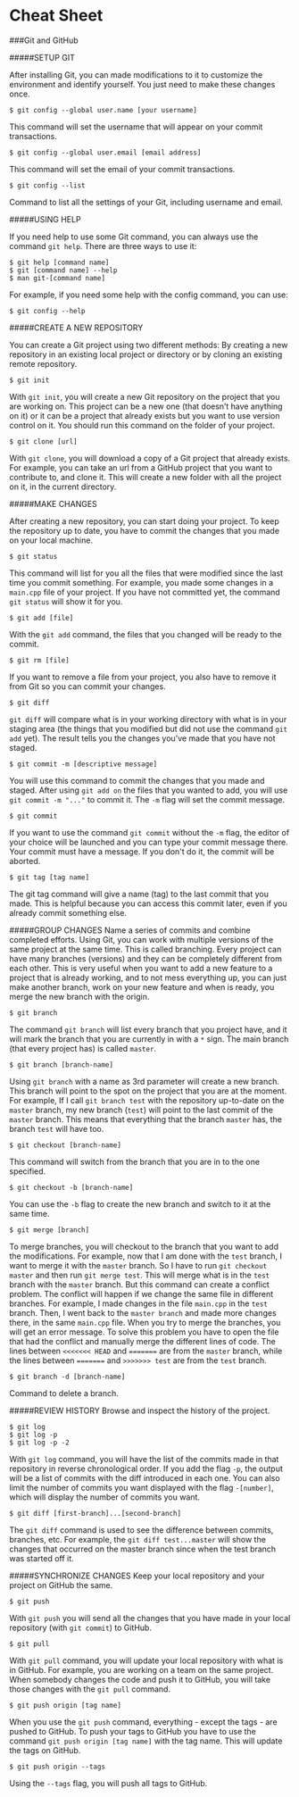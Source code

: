 Cheat Sheet
===========
###Git and GitHub

#####SETUP GIT

After installing Git, you can made modifications to it to customize the environment and identify yourself. You just need to make these changes once.

```
$ git config --global user.name [your username]
```
This command will set the username that will appear on your commit transactions.


```
$ git config --global user.email [email address]
```
This command will set the email of your commit transactions.


```
$ git config --list
```
Command to list all the settings of your Git, including username and email.


#####USING HELP

If you need help to use some Git command, you can always use the command `git help`. There are three ways to use it:
```
$ git help [command name]
$ git [command name] --help
$ man git-[command name]
```
For example, if you need some help with the config command, you can use:
```
$ git config --help
```


#####CREATE A NEW REPOSITORY

You can create a Git project using two different methods: By creating a new repository in an existing local project or directory or by cloning an existing remote repository.

```
$ git init
```
With `git init`, you will create a new Git repository on the project that you are working on. This project can be a new one (that doesn’t have anything on it) or it can be a project that already exists but you want to use version control on it. You should run this command on the folder of your project.


```
$ git clone [url]
```
With `git clone`, you will download a copy of a Git project that already exists. For example, you can take an url from a GitHub project that you want to contribute to, and clone it. This will create a new folder with all the project on it, in the current directory.


#####MAKE CHANGES

After creating a new repository, you can start doing your project. To keep the repository up to date, you have to commit the changes that you made on your local machine.

```
$ git status
```
This command will list for you all the files that were modified since the last time you commit something. For example, you made some changes in a `main.cpp` file of your project. If you have not committed yet, the command `git status` will show it for you.


```
$ git add [file]
````
With the `git add` command, the files that you changed will be ready to the commit.

```
$ git rm [file]
```
If you want to remove a file from your project, you also have to remove it from Git so you can commit your changes.


```
$ git diff
```
`git diff` will compare what is in your working directory with what is in your staging area (the things that you modified but did not use the command `git add` yet). The result tells you the changes you’ve made that you have not  staged.


```
$ git commit -m [descriptive message]
```
You will use this command to commit the changes that you made and staged. After using `git add on` the files that you wanted to add, you will use `git commit -m "..."` to commit it. The `-m` flag will set the commit message.


```
$ git commit
```
If you want to use the command `git commit` without the `-m` flag, the editor of your choice will be launched and you can type your commit message there. Your commit must have a message. If you don't do it, the commit will be aborted.


```
$ git tag [tag name]
```
The git tag command will give a name (tag) to the last commit that you made. This is helpful because you can access this commit later, even if you already commit something else.


#####GROUP CHANGES
Name a series of commits and combine completed efforts. 
Using Git, you can work with multiple versions of the same project at the same time. This is called branching. Every project can have many branches (versions) and they can be completely different from each other. This is very useful when you want to add a new feature to a project that is already working, and to not mess everything up, you can just make another branch, work on your new feature and when is ready, you merge the new branch with the origin.

```
$ git branch
```
The command `git branch` will list every branch that you project have, and it will mark the branch that you are currently in with a `*` sign. The main branch (that every project has) is called `master`. 

```
$ git branch [branch-name]
```
Using `git branch` with a name as 3rd parameter will create a new branch. This branch will point to the spot on the project that you are at the moment. For example, If I call `git branch test` with the repository up-to-date on the `master` branch, my new branch (`test`) will point to the last commit of the `master` branch. This means that everything that the branch `master` has, the branch `test` will have too.

```
$ git checkout [branch-name]
```
This command will switch from the branch that you are in to the one specified.

```
$ git checkout -b [branch-name]
```
You can use the `-b` flag to create the new branch and switch to it at the same time.

```
$ git merge [branch]
```
To merge branches, you will checkout to the branch that you want to add the modifications. For example, now that I am done with the `test` branch, I want to merge it with the `master` branch. So I have to run `git checkout master` and then run `git merge test`. This will merge what is in the `test` branch with the `master` branch.
But this command can create a conflict problem. The conflict will happen if we change the same file in different branches. For example, I made changes in the file `main.cpp` in the `test` branch. Then, I went back to the `master branch` and made more changes there, in the same `main.cpp` file. When you try to merge the branches, you will get an error message. To solve this problem you have to open the file that had the conflict and manually merge the different lines of code. The lines between `<<<<<<< HEAD` and `=======` are from the `master` branch, while the lines between `=======` and `>>>>>>> test` are from the `test` branch.


```
$ git branch -d [branch-name]
```
Command to delete a branch.


#####REVIEW HISTORY
Browse and inspect the history of the project.
```
$ git log
$ git log -p
$ git log -p -2
```
With `git log` command, you will have the list of the commits made in that repository in reverse chronological order. If you add the flag `-p`, the output will be a list of commits with the diff introduced in each one. You can also limit the number of commits you want displayed with the flag `-[number]`, which will display the number of commits you want.


```
$ git diff [first-branch]...[second-branch]
```
The `git diff` command is used to see the difference between commits, branches, etc. For example, the `git diff test...master` will show the changes that occurred on the master branch since when the test branch was started off it.


#####SYNCHRONIZE CHANGES
Keep your local repository and your project on GitHub the same.

```
$ git push
```
With `git push` you will send all the changes that you have made in your local repository (with `git commit`)  to GitHub.


```
$ git pull
```
With `git pull` command, you will update your local repository with what is in GitHub. For example, you are working on a team on the same project. When somebody changes the code and push it to GitHub, you will take those changes with the `git pull` command.


```
$ git push origin [tag name]
```
When you use the `git push` command, everything - except the tags - are pushed to GitHub. To push your tags to GitHub you have to use the command `git push origin [tag name]` with the tag name. This will update the tags on GitHub. 

```
$ git push origin --tags
```
Using the `--tags` flag, you will push all tags to GitHub.

